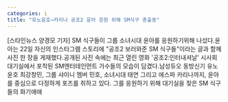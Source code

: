 ```yaml
---
categories: i
title: "유노윤호→카리나 공조2 윤아 응원 위해 SM식구 총출동"
---
```

[스타인뉴스 양경모 기자] SM 식구들이 그룹 소녀시대 윤아를 응원하기위해 나섰다.윤아는 22일 자신의 인스타그램 스토리에 "공조2 보러와준 SM 식구들"이라는 글과 함께 사진 한 장을 게재했다.공개된 사진 속에는 최근 열린 영화 &#39;공조2:인터내셔날&#39; 시사회 대기실에서 포착된 SM엔터테인먼트 가수들의 모습이 담겼다.남성듀오 동방신기 유노윤호 최강창민, 그룹 샤이니 멤버 민호, 소녀시대 태연 그리고 에스파 카리나까지, 윤아를 중심으로 다정하게 포즈를 취하고 있다. 그를 응원하기 위해 대기실을 찾은 SM 식구들의 화기애애